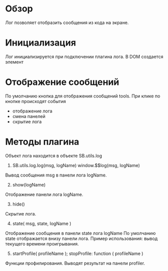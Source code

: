 # Обзор

Лог позволяет отобразить сообщения из кода на экране.

# Инициализация

Лог инициализируется при подключении плагина лога.
В DOM создается элемент <div id='log'></div>

# Отображение сообщений

По умолчанию кнопка для отображения сообщений tools.
При клике по кнопке происходят события
- отображение лога
- смена панелей
- скрытие лога

# Методы плагина

Объект лога находится в объекте SB.utils.log

1) SB.utils.log.log(msg, logName)
   window.$$log(msg, logName)

Вывод сообщения msg в панели лога logName.

2) show(logName)

Отображение панели лога logName.

3) hide()

Скрытие лога.

4) state( msg, state, logName )

Отображение сообщения в панели state лога logName
По умолчанию state отображается внизу панели лога.
Пример использования: вывод текущего времени проигрывания.

5) startProfile( profileName );
   stopProfile: function ( profileName )

Функции профилирования. Выводят результат на панели profiler.

